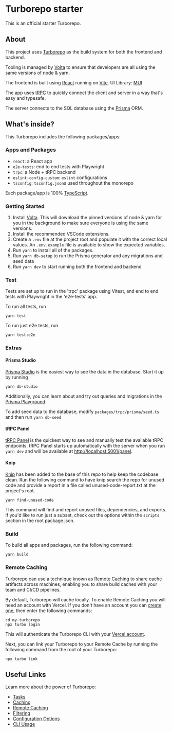 # Turborepo starter

This is an official starter Turborepo.

## About

This project uses [Turborepo](https://turbo.build/repo) as the build system for both the frontend and backend.

Tooling is managed by [Volta](https://volta.sh/) to ensure that developers are all using the same versions of node & yarn.

The frontend is built using [React](https://react.dev/) running on [Vite](https://vitejs.dev/).
UI Library: [MUI](https://mui.com/)

The app uses [tRPC](https://trpc.io/) to quickly connect the client and server in a way that's easy and typesafe.

The server connects to the SQL database using the [Prisma](https://www.prisma.io/) ORM.

## What's inside?

This Turborepo includes the following packages/apps:

### Apps and Packages

- `react`: a React app
- `e2e-tests`: end to end tests with Playwright
- `trpc`: a Node + tRPC backend
- `eslint-config-custom`: `eslint` configurations
- `tsconfig`: `tsconfig.json`s used throughout the monorepo

Each package/app is 100% [TypeScript](https://www.typescriptlang.org/).

### Getting Started

1. Install [Volta](https://volta.sh/). This will download the pinned versions of node & yarn for you in the background to make sure everyone is using the same versions.
2. Install the recommended VSCode extensions.
3. Create a `.env` file at the project root and populate it with the correct local values. An `.env.example` file is available to show the expected variables.
4. Run `yarn` to install all of the packages.
5. Run `yarn db-setup` to run the Prisma generator and any migrations and seed data
6. Run `yarn dev` to start running both the frontend and backend

### Test

Tests are set up to run in the 'trpc' package using Vitest, and end to end tests with Playwright in the 'e2e-tests' app.

To run all tests, run

```
yarn test
```

To run just e2e tests, run

```
yarn test:e2e
```

### Extras

#### Prisma Studio

[Prisma Studio](https://www.prisma.io/studio) is the easiest way to see the data in the database. Start it up by running

```
yarn db-studio
```

Additionally, you can learn about and try out queries and migrations in the [Prisma Playground](https://playground.prisma.io/).

To add seed data to the database, modify `packages/trpc/prisma/seed.ts` and then run `yarn db-seed`

#### tRPC Panel

[tRPC Panel](https://github.com/iway1/trpc-panel) is the quickest way to see and manually test the available tRPC endpoints. tRPC Panel starts up automatically with the server when you run `yarn dev` and will be available at [http://localhost:5001/panel](http://localhost:5001/panel).

#### Knip

[Knip](https://github.com/webpro/knip) has been added to the base of this repo to help keep the codebase clean. Run the following command to have knip search the repo for unused code and provide a report in a file called unused-code-report.txt at the project's root.

```
yarn find-unused-code
```

This command will find and report unused files, dependencies, and exports. If you'd like to run just a subset, check out the options within the `scripts` section in the root package.json.

### Build

To build all apps and packages, run the following command:

```
yarn build
```

### Remote Caching

Turborepo can use a technique known as [Remote Caching](https://turbo.build/repo/docs/core-concepts/remote-caching) to share cache artifacts across machines, enabling you to share build caches with your team and CI/CD pipelines.

By default, Turborepo will cache locally. To enable Remote Caching you will need an account with Vercel. If you don't have an account you can [create one](https://vercel.com/signup), then enter the following commands:

```
cd my-turborepo
npx turbo login
```

This will authenticate the Turborepo CLI with your [Vercel account](https://vercel.com/docs/concepts/personal-accounts/overview).

Next, you can link your Turborepo to your Remote Cache by running the following command from the root of your Turborepo:

```
npx turbo link
```

## Useful Links

Learn more about the power of Turborepo:

- [Tasks](https://turbo.build/repo/docs/core-concepts/monorepos/running-tasks)
- [Caching](https://turbo.build/repo/docs/core-concepts/caching)
- [Remote Caching](https://turbo.build/repo/docs/core-concepts/remote-caching)
- [Filtering](https://turbo.build/repo/docs/core-concepts/monorepos/filtering)
- [Configuration Options](https://turbo.build/repo/docs/reference/configuration)
- [CLI Usage](https://turbo.build/repo/docs/reference/command-line-reference)
